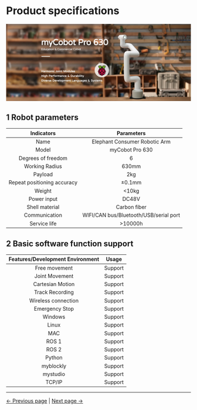 # Product specifications

![630 Promotional Picture](../resources/4-FirstInstallAndUse/pro%20630%20cn.png)

## 1 Robot parameters

| Indicators | Parameters |
| :---------------------: | :--------------------------: |
| Name | Elephant Consumer Robotic Arm |
| Model | myCobot Pro 630 |
| Degrees of freedom | 6 |
| Working Radius | 630mm |
| Payload | 2kg |
| Repeat positioning accuracy | ±0.1mm |
| Weight | <10kg |
| Power input | DC48V |
| Shell material | Carbon fiber |
| Communication | WIFI/CAN bus/Bluetooth/USB/serial port |
| Service life | >10000h |

## 2 Basic software function support

| Features/Development Environment | Usage |
| :----------------: | :--------: |
| Free movement | Support |
| Joint Movement | Support |
| Cartesian Motion | Support |
| Track Recording | Support |
| Wireless connection | Support |
| Emergency Stop | Support |
| Windows | Support |
| Linux | Support |
| MAC | Support |
| ROS 1 | Support |
| ROS 2 | Support |
| Python | Support |
| myblockly | Support |
| mystudio | Support |
| TCP/IP | Support |


---
[← Previous page](../2-ProductFeature/2-ProductFeature.md) | [Next page →](../2-ProductFeature/2.2-ControlCoreParameter.md)